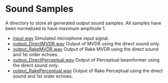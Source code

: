Sound Samples
=============

A directory to store all generated output sound samples. All samples have been
normalized to have maximum amplitude 1.

* [input.wav](https://raw.githubusercontent.com/LCAV/TimeDomainAcousticRakeReceiver/master/output_samples/input.wav) 
  Simulated microphone input signal.
* [output_DirectMVDR.wav](https://raw.githubusercontent.com/LCAV/TimeDomainAcousticRakeReceiver/master/output_samples/output_DirectMVDR.wav) 
  Output of MVDR using the direct sound only.
* [output_RakeMVDR.wav](https://raw.githubusercontent.com/LCAV/TimeDomainAcousticRakeReceiver/master/output_samples/output_RakeMVDR.wav) 
  Output of Rake MVDR using the direct sound and 1st order echoes.
* [output_DirectPerceptual.wav](https://raw.githubusercontent.com/LCAV/TimeDomainAcousticRakeReceiver/master/output_samples/output_DirectPerceptual.wav) 
  Output of Perceptual beamformer using the direct sound only.
* [output_RakePerceptual.wav](https://raw.githubusercontent.com/LCAV/TimeDomainAcousticRakeReceiver/master/output_samples/output_RakePerceptual.wav) 
  Output of Rake Perceptual using the direct sound and 1st order echoes.
